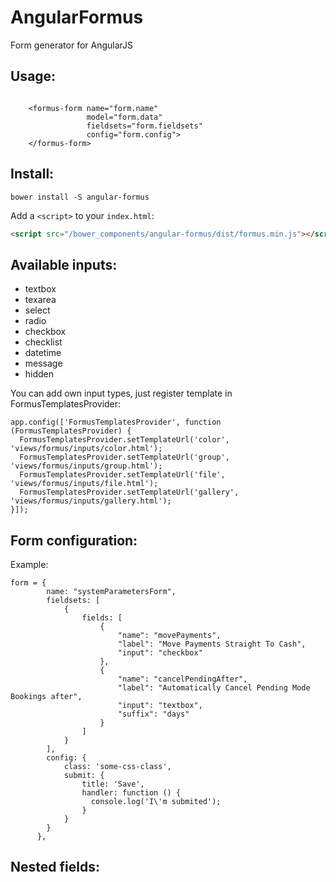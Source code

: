 AngularFormus
=============
Form generator for AngularJS

Usage:
----
```

    <formus-form name="form.name"
                 model="form.data"
                 fieldsets="form.fieldsets"
                 config="form.config">
    </formus-form>
```
Install:
-------
```
bower install -S angular-formus

```

Add a `<script>` to your `index.html`:

```html
<script src="/bower_components/angular-formus/dist/formus.min.js"></script>
```

Available inputs:
----------------
- textbox
- texarea
- select
- radio
- checkbox
- checklist
- datetime
- message
- hidden

You can add own input types, just register template in FormusTemplatesProvider:
```
app.config(['FormusTemplatesProvider', function (FormusTemplatesProvider) {
  FormusTemplatesProvider.setTemplateUrl('color', 'views/formus/inputs/color.html');
  FormusTemplatesProvider.setTemplateUrl('group', 'views/formus/inputs/group.html');
  FormusTemplatesProvider.setTemplateUrl('file', 'views/formus/inputs/file.html');
  FormusTemplatesProvider.setTemplateUrl('gallery', 'views/formus/inputs/gallery.html');
}]);
```

Form configuration:
------------------
Example:
```
form = {
        name: "systemParametersForm",
        fieldsets: [
            {
                fields: [
                    {
                        "name": "movePayments",
                        "label": "Move Payments Straight To Cash",
                        "input": "checkbox"
                    },
                    {
                        "name": "cancelPendingAfter",
                        "label": "Automatically Cancel Pending Mode Bookings after",
                        "input": "textbox",
                        "suffix": "days"
                    }
                ]
            }
        ],
        config: {
            class: 'some-css-class',
            submit: {
                title: 'Save',
                handler: function () {
                  console.log('I\'m submited');
                }
            }
        }
      },
```
Nested fields:
-------------


